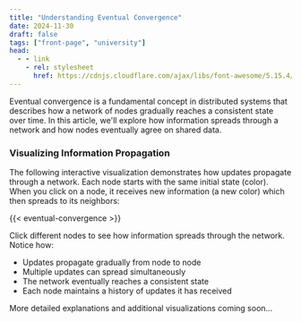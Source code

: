 ```yaml
---
title: "Understanding Eventual Convergence"
date: 2024-11-30
draft: false
tags: ["front-page", "university"]
head:
  - - link
    - rel: stylesheet
      href: https://cdnjs.cloudflare.com/ajax/libs/font-awesome/5.15.4/css/all.min.css
---
```


Eventual convergence is a fundamental concept in distributed systems that describes how a network of nodes gradually reaches a consistent state over time. In this article, we'll explore how information spreads through a network and how nodes eventually agree on shared data.

### Visualizing Information Propagation

The following interactive visualization demonstrates how updates propagate through a network. Each node starts with the same initial state (color). When you click on a node, it receives new information (a new color) which then spreads to its neighbors:

{{< eventual-convergence >}}

Click different nodes to see how information spreads through the network. Notice how:
- Updates propagate gradually from node to node
- Multiple updates can spread simultaneously
- The network eventually reaches a consistent state
- Each node maintains a history of updates it has received

More detailed explanations and additional visualizations coming soon...
